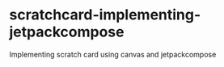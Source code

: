 # scratchcard-implementing-jetpackcompose
Implementing scratch card using canvas and jetpackcompose
